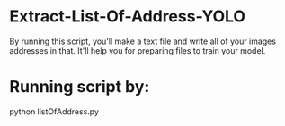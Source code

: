 # Extract-List-Of-Address-YOLO

By running this script, you'll make a text file and write all of your images addresses in that.
It'll help you for preparing files to train your model.

# Running script by:
 python listOfAddress.py
